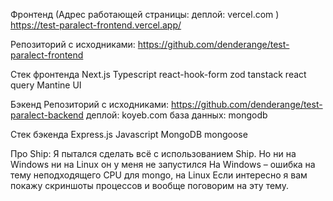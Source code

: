 Фронтенд (Адрес работающей страницы: деплой: vercel.com ) https://test-paralect-frontend.vercel.app/

Репозиторий с исходниками: https://github.com/denderange/test-paralect-frontend

Стек фронтенда Next.js Typescript react-hook-form zod tanstack react query Mantine UI

Бэкенд Репозиторий с исходниками: https://github.com/denderange/test-paralect-backend деплой: koyeb.com база данных: mongodb 

Стек бэкенда Express.js Javascript MongoDB mongoose

Про Ship: Я пытался сделать всё с использованием Ship. Но ни на Windows ни на Linux он у меня не запустился На Windows – ошибка на тему неподходящего CPU для mongo, на Linux Если интересно я вам покажу скриншоты процессов и вообще поговорим на эту тему.

